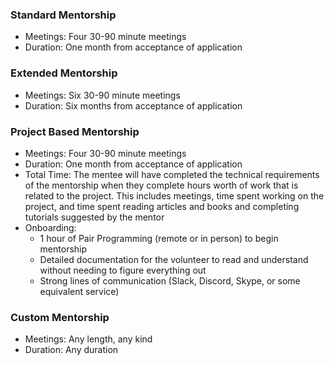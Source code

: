 ### Standard Mentorship

 * Meetings: Four 30-90 minute meetings
 * Duration: One month from acceptance of application

### Extended Mentorship

 * Meetings: Six 30-90 minute meetings
 * Duration: Six months from acceptance of application

### Project Based Mentorship

* Meetings: Four 30-90 minute meetings
* Duration: One month from acceptance of application
* Total Time: The mentee will have completed the technical requirements of the mentorship when they complete hours worth of work that is related to the project. This includes meetings, time spent working on the project, and time spent reading articles and books and completing tutorials suggested by the mentor
* Onboarding:
   * 1 hour of Pair Programming (remote or in person) to begin mentorship
   * Detailed documentation for the volunteer to read and understand without needing to figure everything out
   * Strong lines of communication (Slack, Discord, Skype, or some equivalent service)


### Custom Mentorship

  * Meetings: Any length, any kind
  * Duration: Any duration
